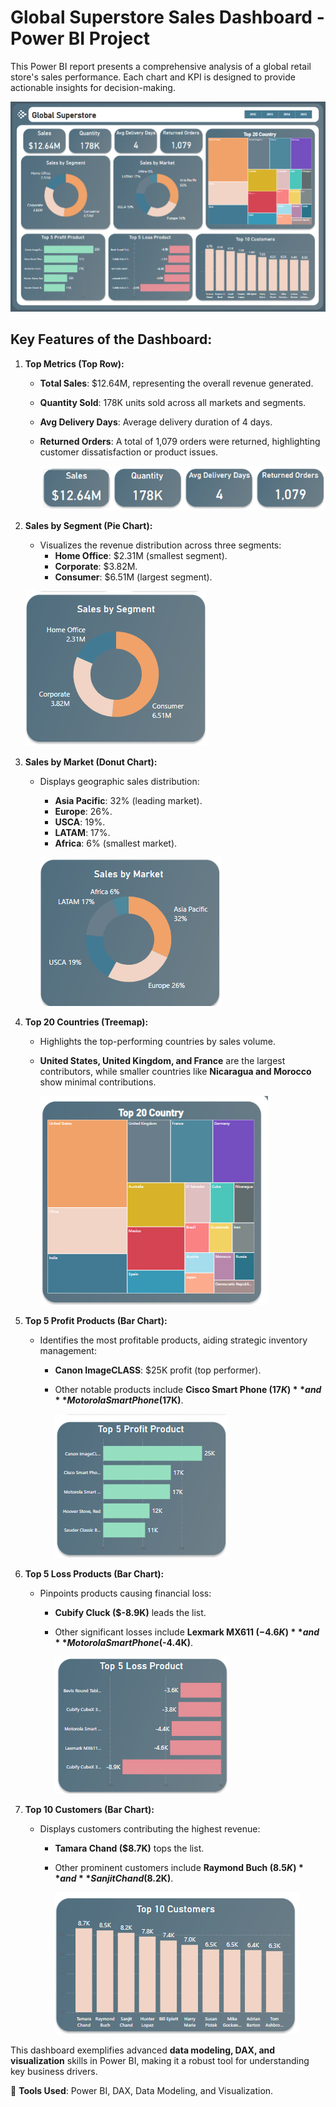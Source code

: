 # Global Superstore Sales Dashboard - Power BI Project
This Power BI report presents a comprehensive analysis of a global retail store's sales performance. Each chart and KPI is designed to provide actionable insights for decision-making.

![Global Superstore Sales Dashboard](images/Global%20Superstore.png)

## Key Features of the Dashboard:
  1. **Top Metrics (Top Row):**
      - **Total Sales**: $12.64M, representing the overall revenue generated.
      - **Quantity Sold**: 178K units sold across all markets and segments.
      - **Avg Delivery Days**: Average delivery duration of 4 days.
      - **Returned Orders**: A total of 1,079 orders were returned, highlighting customer dissatisfaction or product issues.
    
        ![Top Metrics](images/KPIs.png)
     
  3. **Sales by Segment (Pie Chart):**
      - Visualizes the revenue distribution across three segments:
          - **Home Office**: $2.31M (smallest segment).
          - **Corporate**: $3.82M.
          - **Consumer**: $6.51M (largest segment).
            
      ![Sales By Segment](images/Sales%20By%20Segment.png)

  4. **Sales by Market (Donut Chart):**
      - Displays geographic sales distribution:
          - **Asia Pacific**: 32% (leading market).
          - **Europe**: 26%.
          - **USCA**: 19%.
          - **LATAM**: 17%.
          - **Africa**: 6% (smallest market).

          ![Sales by Market](images/Sales%20by%20Market.png)
        
  5. **Top 20 Countries (Treemap):**
      - Highlights the top-performing countries by sales volume.
      - **United States, United Kingdom, and France** are the largest contributors, while smaller countries like **Nicaragua and Morocco** show minimal contributions.

        ![Top 20 Countries](images/Top%2020%20Countries.png)
        
  6. **Top 5 Profit Products (Bar Chart):**
      - Identifies the most profitable products, aiding strategic inventory management:
          - **Canon ImageCLASS**: $25K profit (top performer).
          - Other notable products include **Cisco Smart Phone ($17K)** and **Motorola Smart Phone ($17K)**.

            ![Top 5 Profit Products](images/Top%205%20Profit%20Products.png)
            
  7. **Top 5 Loss Products (Bar Chart):**
      - Pinpoints products causing financial loss:
          - **Cubify Cluck ($-8.9K)** leads the list.
          - Other significant losses include **Lexmark MX611 ($-4.6K)** and **Motorola Smart Phone ($-4.4K)**.
       
            ![Top 5 Loss Products](images/Top%205%20Loss%20Products.png)
            
  8. **Top 10 Customers (Bar Chart):**
      - Displays customers contributing the highest revenue:
          - **Tamara Chand ($8.7K)** tops the list.
          - Other prominent customers include **Raymond Buch ($8.5K)** and **Sanjit Chand ($8.2K)**.

            ![Top 10 Customers](images/Top%2010%20Customers.png)
            
This dashboard exemplifies advanced **data modeling, DAX, and visualization** skills in Power BI, making it a robust tool for understanding key business drivers.

🔧 **Tools Used**: Power BI, DAX, Data Modeling, and Visualization.
     
     


